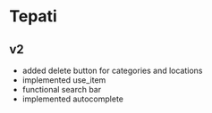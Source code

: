 # Tepati

## v2
- added delete button for categories and locations
- implemented use_item
- functional search bar
- implemented autocomplete